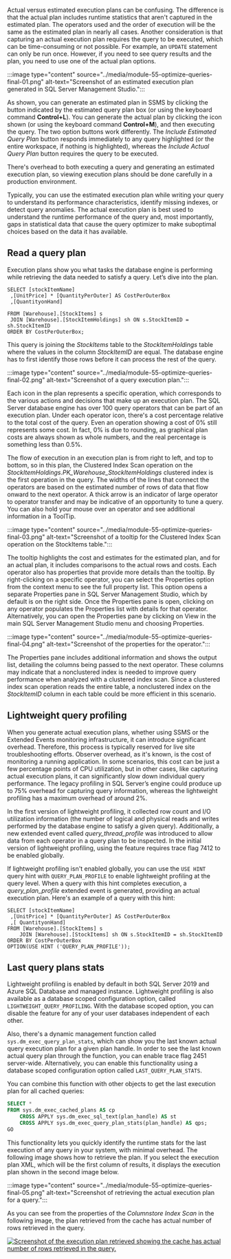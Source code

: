 Actual versus estimated execution plans can be confusing. The difference is that the actual plan includes runtime statistics that aren't captured in the estimated plan. The operators used and the order of execution will be the same as the estimated plan in nearly all cases. Another consideration is that capturing an actual execution plan requires the query to be executed, which can be time-consuming or not possible. For example, an `UPDATE` statement can only be run once. However, if you need to see query results and the plan, you need to use one of the actual plan options.

:::image type="content" source="../media/module-55-optimize-queries-final-01.png" alt-text="Screenshot of an estimated execution plan generated in SQL Server Management Studio.":::

As shown, you can generate an estimated plan in SSMS by clicking the button indicated by the estimated query plan box (or using the keyboard command **Control+L**). You can generate the actual plan by clicking the icon shown (or using the keyboard command **Control+M**), and then executing the query. The two option buttons work differently. The *Include Estimated Query Plan* button responds immediately to any query highlighted (or the entire workspace, if nothing is highlighted), whereas the *Include Actual Query Plan* button requires the query to be executed.

There's overhead to both executing a query and generating an estimated execution plan, so viewing execution plans should be done carefully in a production environment.

Typically, you can use the estimated execution plan while writing your query to understand its performance characteristics, identify missing indexes, or detect query anomalies. The actual execution plan is best used to understand the runtime performance of the query and, most importantly, gaps in statistical data that cause the query optimizer to make suboptimal choices based on the data it has available.

## Read a query plan

Execution plans show you what tasks the database engine is performing while retrieving the data needed to satisfy a query. Let’s dive into the plan.

```tsql
SELECT [stockItemName]
 ,[UnitPrice] * [QuantityPerOuter] AS CostPerOuterBox
 ,[QuantityonHand]

FROM [Warehouse].[StockItems] s
 JOIN [Warehouse].[StockItemHoldings] sh ON s.StockItemID = sh.StockItemID
ORDER BY CostPerOuterBox;
```

This query is joining the *StockItems* table to the *StockItemHoldings* table where the values in the column *StockItemID* are equal. The database engine has to first identify those rows before it can process the rest of the query.

:::image type="content" source="../media/module-55-optimize-queries-final-02.png" alt-text="Screenshot of a query execution plan.":::

Each icon in the plan represents a specific operation, which corresponds to the various actions and decisions that make up an execution plan. The SQL Server database engine has over 100 query operators that can be part of an execution plan. Under each operator icon, there's a cost percentage relative to the total cost of the query. Even an operation showing a cost of 0% still represents some cost. In fact, 0% is due to rounding, as graphical plan costs are always shown as whole numbers, and the real percentage is something less than 0.5%.

The flow of execution in an execution plan is from right to left, and top to bottom, so in this plan, the Clustered Index Scan operation on the *StockItemHoldings.PK_Warehouse_StockItemHoldings* clustered index is the first operation in the query. The widths of the lines that connect the operators are based on the estimated number of rows of data that flow onward to the next operator. A thick arrow is an indicator of large operator to operator transfer and may be indicative of an opportunity to tune a query. You can also hold your mouse over an operator and see additional information in a ToolTip.

:::image type="content" source="../media/module-55-optimize-queries-final-03.png" alt-text="Screenshot of a tooltip for the Clustered Index Scan operation on the StockItems table.":::

The tooltip highlights the cost and estimates for the estimated plan, and for an actual plan, it includes comparisons to the actual rows and costs. Each operator also has properties that provide more details than the tooltip. By right-clicking on a specific operator, you can select the Properties option from the context menu to see the full property list. This option opens a separate Properties pane in SQL Server Management Studio, which by default is on the right side. Once the Properties pane is open, clicking on any operator populates the Properties list with details for that operator. Alternatively, you can open the Properties pane by clicking on View in the main SQL Server Management Studio menu and choosing Properties.

:::image type="content" source="../media/module-55-optimize-queries-final-04.png" alt-text="Screenshot of the properties for the operator.":::

The Properties pane includes additional information and shows the output list, detailing the columns being passed to the next operator. These columns may indicate that a nonclustered index is needed to improve query performance when analyzed with a clustered index scan. Since a clustered index scan operation reads the entire table, a nonclustered index on the *StockItemID* column in each table could be more efficient in this scenario.

## Lightweight query profiling

When you generate actual execution plans, whether using SSMS or the Extended Events monitoring infrastructure, it can introduce significant overhead. Therefore, this process is typically reserved for live site troubleshooting efforts. Observer overhead, as it's known, is the cost of monitoring a running application. In some scenarios, this cost can be just a few percentage points of CPU utilization, but in other cases, like capturing actual execution plans, it can significantly slow down individual query performance. The legacy profiling in SQL Server’s engine could produce up to 75% overhead for capturing query information, whereas the lightweight profiling has a maximum overhead of around 2%.

In the first version of lightweight profiling, it collected row count and I/O utilization information (the number of logical and physical reads and writes performed by the database engine to satisfy a given query). Additionally, a new extended event called *query_thread_profile* was introduced to allow data from each operator in a query plan to be inspected. In the initial version of lightweight profiling, using the feature requires trace flag 7412 to be enabled globally.

If lightweight profiling isn't enabled globally, you can use the `USE HINT` query hint with `QUERY_PLAN_PROFILE` to enable lightweight profiling at the query level. When a query with this hint completes execution, a *query_plan_profile* extended event is generated, providing an actual execution plan. Here's an example of a query with this hint:

```tsql
SELECT [stockItemName]
 ,[UnitPrice] * [QuantityPerOuter] AS CostPerOuterBox
 ,[ QuantityonHand]
FROM [Warehouse].[StockItems] s
    JOIN [Warehouse].[StockItems] sh ON s.StockItemID = sh.StockItemID
ORDER BY CostPerOuterBox 
OPTION(USE HINT ('QUERY_PLAN_PROFILE'));
```

## Last query plans stats

Lightweight profiling is enabled by default in both SQL Server 2019 and Azure SQL Database and managed instance. Lightweight profiling is also available as a database scoped configuration option, called `LIGHTWEIGHT_QUERY_PROFILING`. With the database scoped option, you can disable the feature for any of your user databases independent of each other.

Also, there's a dynamic management function called `sys.dm_exec_query_plan_stats`, which can show you the last known actual query execution plan for a given plan handle. In order to see the last known actual query plan through the function, you can enable trace flag 2451 server-wide.  Alternatively, you can enable this functionality using a database scoped configuration option called `LAST_QUERY_PLAN_STATS`.

You can combine this function with other objects to get the last execution plan for all cached queries:

```sql
SELECT *
FROM sys.dm_exec_cached_plans AS cp
    CROSS APPLY sys.dm_exec_sql_text(plan_handle) AS st
    CROSS APPLY sys.dm_exec_query_plan_stats(plan_handle) AS qps; 
GO
```

This functionality lets you quickly identify the runtime stats for the last execution of any query in your system, with minimal overhead. The following image shows how to retrieve the plan. If you select the execution plan XML, which will be the first column of results, it displays the execution plan shown in the second image below.

:::image type="content" source="../media/module-55-optimize-queries-final-05.png" alt-text="Screenshot of retrieving the actual execution plan for a query.":::

As you can see from the properties of the *Columnstore Index Scan* in the following image, the plan retrieved from the cache has actual number of rows retrieved in the query.

[![Screenshot of the execution plan retrieved showing the cache has actual number of rows retrieved in the query.](../media/module-55-optimize-queries-final-06.png)](../media/module-55-optimize-queries-final-06.png#lightbox)

